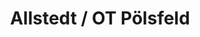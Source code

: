 ---
title: Allstedt / OT Pölsfeld
url: /allstedt-ot-poelsfeld/
latitude: 51.527
longitude: 11.345
---